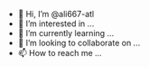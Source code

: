 - 👋 Hi, I’m @ali667-atl
- 👀 I’m interested in ...
- 🌱 I’m currently learning ...
- 💞️ I’m looking to collaborate on ...
- 📫 How to reach me ...

<!---
ali667-atl/ali667-atl is a ✨ special ✨ repository because its `README.md` (this file) appears on your GitHub profile.
You can click the Preview link to take a look at your changes.
--->
